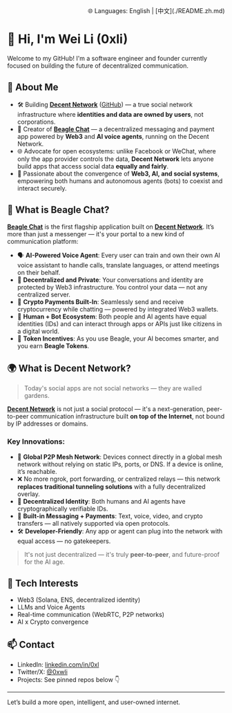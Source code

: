 <p align="right">
🌐 Languages: English | [中文](./README.zh.md)
</p>

# 👋 Hi, I'm Wei Li (0xli)

Welcome to my GitHub! I'm a software engineer and founder currently focused on building the future of decentralized communication.

## 🧠 About Me

- 🛠 Building **[Decent Network](https://decent.network)** ([GitHub](https://github.com/decentnetworks)) — a true social network infrastructure where **identities and data are owned by users**, not corporations.
- 💬 Creator of **[Beagle Chat](https://beagle.chat)** — a decentralized messaging and payment app powered by **Web3** and **AI voice agents**, running on the Decent Network.
- 🌐 Advocate for open ecosystems: unlike Facebook or WeChat, where only the app provider controls the data, **Decent Network** lets anyone build apps that access social data **equally and fairly**.
- 🌱 Passionate about the convergence of **Web3, AI, and social systems**, empowering both humans and autonomous agents (bots) to coexist and interact securely.

## 💬 What is Beagle Chat?

**[Beagle Chat](https://beagle.chat)** is the first flagship application built on **[Decent Network](https://decent.network)**. It’s more than just a messenger — it's your portal to a new kind of communication platform:

- 🗣️ **AI-Powered Voice Agent**: Every user can train and own their own AI voice assistant to handle calls, translate languages, or attend meetings on their behalf.
- 🔐 **Decentralized and Private**: Your conversations and identity are protected by Web3 infrastructure. You control your data — not any centralized server.
- 💸 **Crypto Payments Built-In**: Seamlessly send and receive cryptocurrency while chatting — powered by integrated Web3 wallets.
- 🤖 **Human + Bot Ecosystem**: Both people and AI agents have equal identities (IDs) and can interact through apps or APIs just like citizens in a digital world.
- 🎁 **Token Incentives**: As you use Beagle, your AI becomes smarter, and you earn **Beagle Tokens**.

## 🌍 What is Decent Network?

> Today's social apps are not social networks — they are walled gardens.

**[Decent Network](https://decent.network)** is not just a social protocol — it's a next-generation, peer-to-peer communication infrastructure built **on top of the Internet**, not bound by IP addresses or domains.

### Key Innovations:

- 🔗 **Global P2P Mesh Network**: Devices connect directly in a global mesh network without relying on static IPs, ports, or DNS. If a device is online, it’s reachable.
- ❌ No more ngrok, port forwarding, or centralized relays — this network **replaces traditional tunneling solutions** with a fully decentralized overlay.
- 🧠 **Decentralized Identity**: Both humans and AI agents have cryptographically verifiable IDs.
- 💬 **Built-in Messaging + Payments**: Text, voice, video, and crypto transfers — all natively supported via open protocols.
- 🛠️ **Developer-Friendly**: Any app or agent can plug into the network with equal access — no gatekeepers.

> It's not just decentralized — it's truly **peer-to-peer**, and future-proof for the AI age.

## 🔧 Tech Interests

- Web3 (Solana, ENS, decentralized identity)
- LLMs and Voice Agents
- Real-time communication (WebRTC, P2P networks)
- AI x Crypto convergence

## 📫 Contact

- LinkedIn: [linkedin.com/in/0xl](https://linkedin.com/in/0xl)
- Twitter/X: [@0xwli](https://x.com/0xwli)
- Projects: See pinned repos below 👇

---

Let’s build a more open, intelligent, and user-owned internet.

<!--
**0xli/0xli** is a ✨ _special_ ✨ repository because its `README.md` (this file) appears on your GitHub profile.

Here are some ideas to get you started:

- 🔭 I’m currently working on ...
- 🌱 I’m currently learning ...
- 👯 I’m looking to collaborate on ...
- 🤔 I’m looking for help with ...
- 💬 Ask me about ...
- 📫 How to reach me: ...
- 😄 Pronouns: ...
- ⚡ Fun fact: ...
-->
